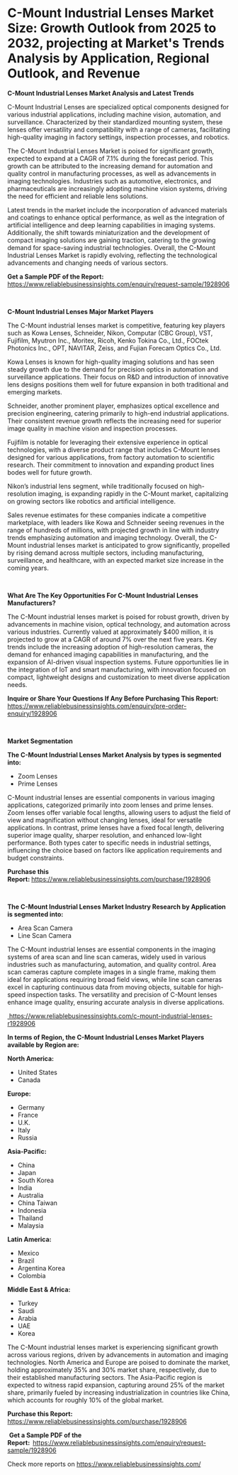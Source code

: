 <p><h1>C-Mount Industrial Lenses Market Size: Growth Outlook from 2025 to 2032, projecting at Market's Trends Analysis by Application, Regional Outlook, and Revenue</h1></p><p><strong>C-Mount Industrial Lenses Market Analysis and Latest Trends</strong></p>
<p><p>C-Mount Industrial Lenses are specialized optical components designed for various industrial applications, including machine vision, automation, and surveillance. Characterized by their standardized mounting system, these lenses offer versatility and compatibility with a range of cameras, facilitating high-quality imaging in factory settings, inspection processes, and robotics.</p><p>The C-Mount Industrial Lenses Market is poised for significant growth, expected to expand at a CAGR of 7.1% during the forecast period. This growth can be attributed to the increasing demand for automation and quality control in manufacturing processes, as well as advancements in imaging technologies. Industries such as automotive, electronics, and pharmaceuticals are increasingly adopting machine vision systems, driving the need for efficient and reliable lens solutions.</p><p>Latest trends in the market include the incorporation of advanced materials and coatings to enhance optical performance, as well as the integration of artificial intelligence and deep learning capabilities in imaging systems. Additionally, the shift towards miniaturization and the development of compact imaging solutions are gaining traction, catering to the growing demand for space-saving industrial technologies. Overall, the C-Mount Industrial Lenses Market is rapidly evolving, reflecting the technological advancements and changing needs of various sectors.</p></p>
<p><strong>Get a Sample PDF of the Report:&nbsp;</strong> <a href="https://www.reliablebusinessinsights.com/enquiry/request-sample/1928906?utm_campaign=97&utm_medium=2&utm_source=Github&utm_content=ia&utm_term=16012025&utm_id=c-mount-industrial-lenses">https://www.reliablebusinessinsights.com/enquiry/request-sample/1928906</a></p>
<p>&nbsp;</p>
<p><strong>C-Mount Industrial Lenses Major Market Players</strong></p>
<p><p>The C-Mount industrial lenses market is competitive, featuring key players such as Kowa Lenses, Schneider, Nikon, Computar (CBC Group), VST, Fujifilm, Myutron Inc., Moritex, Ricoh, Kenko Tokina Co., Ltd., FOCtek Photonics Inc., OPT, NAVITAR, Zeiss, and Fujian Forecam Optics Co., Ltd. </p><p>Kowa Lenses is known for high-quality imaging solutions and has seen steady growth due to the demand for precision optics in automation and surveillance applications. Their focus on R&D and introduction of innovative lens designs positions them well for future expansion in both traditional and emerging markets.</p><p>Schneider, another prominent player, emphasizes optical excellence and precision engineering, catering primarily to high-end industrial applications. Their consistent revenue growth reflects the increasing need for superior image quality in machine vision and inspection processes.</p><p>Fujifilm is notable for leveraging their extensive experience in optical technologies, with a diverse product range that includes C-Mount lenses designed for various applications, from factory automation to scientific research. Their commitment to innovation and expanding product lines bodes well for future growth.</p><p>Nikon’s industrial lens segment, while traditionally focused on high-resolution imaging, is expanding rapidly in the C-Mount market, capitalizing on growing sectors like robotics and artificial intelligence.</p><p>Sales revenue estimates for these companies indicate a competitive marketplace, with leaders like Kowa and Schneider seeing revenues in the range of hundreds of millions, with projected growth in line with industry trends emphasizing automation and imaging technology. Overall, the C-Mount industrial lenses market is anticipated to grow significantly, propelled by rising demand across multiple sectors, including manufacturing, surveillance, and healthcare, with an expected market size increase in the coming years.</p></p>
<p>&nbsp;</p>
<p><strong>What Are The Key Opportunities For C-Mount Industrial Lenses Manufacturers?</strong></p>
<p><p>The C-Mount industrial lenses market is poised for robust growth, driven by advancements in machine vision, optical technology, and automation across various industries. Currently valued at approximately $400 million, it is projected to grow at a CAGR of around 7% over the next five years. Key trends include the increasing adoption of high-resolution cameras, the demand for enhanced imaging capabilities in manufacturing, and the expansion of AI-driven visual inspection systems. Future opportunities lie in the integration of IoT and smart manufacturing, with innovation focused on compact, lightweight designs and customization to meet diverse application needs.</p></p>
<p><strong>Inquire or Share Your Questions If Any Before Purchasing This Report:</strong> <a href="https://www.reliablebusinessinsights.com/enquiry/pre-order-enquiry/1928906?utm_campaign=97&utm_medium=2&utm_source=Github&utm_content=ia&utm_term=16012025&utm_id=c-mount-industrial-lenses">https://www.reliablebusinessinsights.com/enquiry/pre-order-enquiry/1928906</a></p>
<p>&nbsp;</p>
<p><strong>Market Segmentation</strong></p>
<p><strong>The C-Mount Industrial Lenses Market Analysis by types is segmented into:</strong></p>
<p><ul><li>Zoom Lenses</li><li>Prime Lenses</li></ul></p>
<p><p>C-Mount industrial lenses are essential components in various imaging applications, categorized primarily into zoom lenses and prime lenses. Zoom lenses offer variable focal lengths, allowing users to adjust the field of view and magnification without changing lenses, ideal for versatile applications. In contrast, prime lenses have a fixed focal length, delivering superior image quality, sharper resolution, and enhanced low-light performance. Both types cater to specific needs in industrial settings, influencing the choice based on factors like application requirements and budget constraints.</p></p>
<p><strong>Purchase this Report:&nbsp;</strong><a href="https://www.reliablebusinessinsights.com/purchase/1928906?utm_campaign=97&utm_medium=2&utm_source=Github&utm_content=ia&utm_term=16012025&utm_id=c-mount-industrial-lenses">https://www.reliablebusinessinsights.com/purchase/1928906</a></p>
<p>&nbsp;</p>
<p><strong>The C-Mount Industrial Lenses Market Industry Research by Application is segmented into:</strong></p>
<p><ul><li>Area Scan Camera</li><li>Line Scan Camera</li></ul></p>
<p><p>The C-Mount industrial lenses are essential components in the imaging systems of area scan and line scan cameras, widely used in various industries such as manufacturing, automation, and quality control. Area scan cameras capture complete images in a single frame, making them ideal for applications requiring broad field views, while line scan cameras excel in capturing continuous data from moving objects, suitable for high-speed inspection tasks. The versatility and precision of C-Mount lenses enhance image quality, ensuring accurate analysis in diverse applications.</p></p>
<p><a href="https://www.reliablebusinessinsights.com/c-mount-industrial-lenses-r1928906?utm_campaign=97&utm_medium=2&utm_source=Github&utm_content=ia&utm_term=16012025&utm_id=c-mount-industrial-lenses">&nbsp;https://www.reliablebusinessinsights.com/c-mount-industrial-lenses-r1928906</a></p>
<p><strong>In terms of Region, the C-Mount Industrial Lenses Market Players available by Region are:</strong></p>
<p>
    <p> <strong> North America: </strong>
        <ul>
            <li>United States</li>
            <li>Canada</li>
        </ul>
        </p> 
    <p> <strong> Europe: </strong>
        <ul>
            <li>Germany</li>
            <li>France</li>
            <li>U.K.</li>
            <li>Italy</li>
            <li>Russia</li>
        </ul>
        </p> 
    <p> <strong> Asia-Pacific: </strong>
        <ul>
            <li>China</li>
            <li>Japan</li>
            <li>South Korea</li>
            <li>India</li>
            <li>Australia</li>
            <li>China Taiwan</li>
            <li>Indonesia</li>
            <li>Thailand</li>
            <li>Malaysia</li>
        </ul>
        </p> 
    <p> <strong> Latin America: </strong>
        <ul>
            <li>Mexico</li>
            <li>Brazil</li>
            <li>Argentina Korea</li>
            <li>Colombia</li>
        </ul>
        </p> 
    <p> <strong> Middle East & Africa: </strong>
        <ul>
            <li>Turkey</li>
            <li>Saudi</li>
            <li>Arabia</li>
            <li>UAE</li>
            <li>Korea</li>
        </ul>
    </p>
    </p>
<p><p>The C-Mount industrial lenses market is experiencing significant growth across various regions, driven by advancements in automation and imaging technologies. North America and Europe are poised to dominate the market, holding approximately 35% and 30% market share, respectively, due to their established manufacturing sectors. The Asia-Pacific region is expected to witness rapid expansion, capturing around 25% of the market share, primarily fueled by increasing industrialization in countries like China, which accounts for roughly 10% of the global market.</p></p>
<p><strong>Purchase this Report: </strong><a href="https://www.reliablebusinessinsights.com/purchase/1928906?utm_campaign=97&utm_medium=2&utm_source=Github&utm_content=ia&utm_term=16012025&utm_id=c-mount-industrial-lenses">https://www.reliablebusinessinsights.com/purchase/1928906</a></p>
<p>&nbsp;<strong>Get a Sample PDF of the Report:&nbsp;&nbsp;</strong><a href="https://www.reliablebusinessinsights.com/enquiry/request-sample/1928906?utm_campaign=97&utm_medium=2&utm_source=Github&utm_content=ia&utm_term=16012025&utm_id=c-mount-industrial-lenses">https://www.reliablebusinessinsights.com/enquiry/request-sample/1928906</a></p>
<p><strong></strong></p>
<p>Check more reports on <a href="https://www.reliablebusinessinsights.com/?utm_campaign=97&utm_medium=2&utm_source=Github&utm_content=ia&utm_term=16012025&utm_id=c-mount-industrial-lenses">https://www.reliablebusinessinsights.com/</a></p>